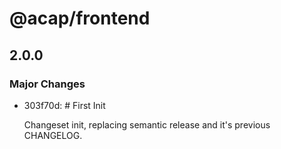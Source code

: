 # @acap/frontend

## 2.0.0

### Major Changes

- 303f70d: # First Init

  Changeset init, replacing semantic release and it's previous CHANGELOG.
